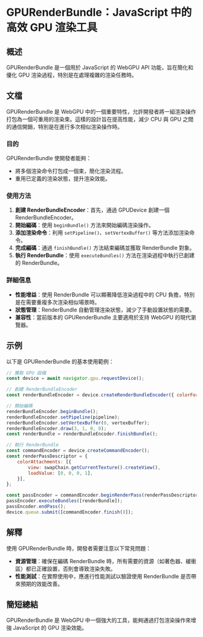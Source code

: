 <!--
Meta Description: # GPURenderBundle：JavaScript 中的高效 GPU 渲染工具 ## 概述 GPURenderBundle 是一個用於 JavaScript 的 WebGPU API 功能，旨在簡化和優化 GPU 渲染過程，特別是在處理複雜的渲染任務時。 ## 文檔 GPURenderBund...
Meta Keywords: renderbundle, renderbundleencoder, gpurenderbundle, gpu, const
-->

# GPURenderBundle：JavaScript 中的高效 GPU 渲染工具

## 概述
GPURenderBundle 是一個用於 JavaScript 的 WebGPU API 功能，旨在簡化和優化 GPU 渲染過程，特別是在處理複雜的渲染任務時。

## 文檔
GPURenderBundle 是 WebGPU 中的一個重要特性，允許開發者將一組渲染操作打包為一個可重用的渲染束。這樣的設計旨在提高性能，減少 CPU 與 GPU 之間的通信開銷，特別是在進行多次相似渲染操作時。

### 目的
GPURenderBundle 使開發者能夠：
- 將多個渲染命令打包成一個束，簡化渲染流程。
- 重用已定義的渲染狀態，提升渲染效能。

### 使用方法
1. **創建 RenderBundleEncoder**：首先，通過 GPUDevice 創建一個 RenderBundleEncoder。
2. **開始編碼**：使用 `beginBundle()` 方法來開始編碼渲染操作。
3. **添加渲染命令**：利用 `setPipeline()`、`setVertexBuffer()` 等方法添加渲染命令。
4. **完成編碼**：通過 `finishBundle()` 方法結束編碼並獲取 RenderBundle 對象。
5. **執行 RenderBundle**：使用 `executeBundles()` 方法在渲染過程中執行已創建的 RenderBundle。

### 詳細信息
- **性能增益**：使用 RenderBundle 可以顯著降低渲染過程中的 CPU 負擔，特別是在需要重複多次渲染相似場景時。
- **狀態管理**：RenderBundle 自動管理渲染狀態，減少了手動設置狀態的需要。
- **兼容性**：當前版本的 GPURenderBundle 主要適用於支持 WebGPU 的現代瀏覽器。

## 示例
以下是 GPURenderBundle 的基本使用範例：

```javascript
// 獲取 GPU 設備
const device = await navigator.gpu.requestDevice();

// 創建 RenderBundleEncoder
const renderBundleEncoder = device.createRenderBundleEncoder({ colorFormats: ['bgra8unorm'] });

// 開始編碼
renderBundleEncoder.beginBundle();
renderBundleEncoder.setPipeline(pipeline);
renderBundleEncoder.setVertexBuffer(0, vertexBuffer);
renderBundleEncoder.draw(3, 1, 0, 0);
const renderBundle = renderBundleEncoder.finishBundle();

// 執行 RenderBundle
const commandEncoder = device.createCommandEncoder();
const renderPassDescriptor = {
    colorAttachments: [{
        view: swapChain.getCurrentTexture().createView(),
        loadValue: [0, 0, 0, 1],
    }],
};

const passEncoder = commandEncoder.beginRenderPass(renderPassDescriptor);
passEncoder.executeBundles([renderBundle]);
passEncoder.endPass();
device.queue.submit([commandEncoder.finish()]);
```

## 解釋
使用 GPURenderBundle 時，開發者需要注意以下常見問題：
- **資源管理**：確保在編碼 RenderBundle 時，所有需要的資源（如著色器、緩衝區）都已正確設置，否則會導致渲染失敗。
- **性能測試**：在實際使用中，應進行性能測試以驗證使用 RenderBundle 是否帶來預期的效能改善。

## 簡短總結
GPURenderBundle 是 WebGPU 中一個強大的工具，能夠通過打包渲染操作來增強 JavaScript 的 GPU 渲染效能。